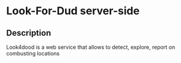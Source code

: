 # Look-For-Dud server-side

## Description

Look4dood is a web service that allows to detect, explore, report on combusting locations
